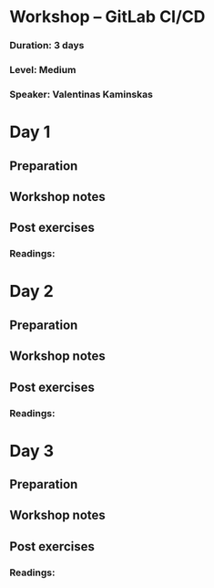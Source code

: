 # Workshop – GitLab CI/CD 
### Duration: 3 days
### Level: Medium
### Speaker: Valentinas Kaminskas


# Day 1

## Preparation


## Workshop notes


## Post exercises


### Readings:


# Day 2

## Preparation


## Workshop notes


## Post exercises


### Readings:



# Day 3

## Preparation


## Workshop notes


## Post exercises


### Readings:
